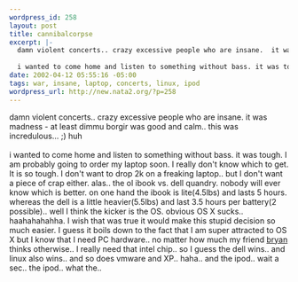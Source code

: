 ```yaml
--- 
wordpress_id: 258
layout: post
title: cannibalcorpse
excerpt: |-
  damn violent concerts.. crazy excessive people who are insane.  it was madness - at least dimmu borgir was good and calm.. this was incredulous... ;) huh
  
  i wanted to come home and listen to something without bass. it was tough. I am probably going to order my laptop soon. I really don't know which to get. It is so tough. I don't want to drop 2k on a freaking laptop.. but I don't w...
date: 2002-04-12 05:55:16 -05:00
tags: war, insane, laptop, concerts, linux, ipod
wordpress_url: http://new.nata2.org/?p=258
---
```

damn violent concerts.. crazy excessive people who are insane.  it was madness - at least dimmu borgir was good and calm.. this was incredulous... ;) huh<br/>
<br/>
i wanted to come home and listen to something without bass. it was tough. I am probably going to order my laptop soon. I really don't know which to get. It is so tough. I don't want to drop 2k on a freaking laptop.. but I don't want a piece of crap either. alas.. the ol ibook vs. dell quandry. nobody will ever know which is better. on one hand the ibook is lite(4.5lbs) and lasts 5 hours. whereas the dell is a little heavier(5.5lbs) and last  3.5 hours per battery(2 possible).. well I think the kicker is the OS. obvious OS X sucks.. haahahahahha. I wish that was true it would make this stupid decision so much easier. I guess it boils down to the fact that I am super attracted to OS X but I know that I need PC hardware.. no matter how much my friend <a href="http://www.127th.com">bryan</a> thinks otherwise.. I really need that intel chip.. so I guess the dell wins.. and linux also wins.. and so does vmware and XP.. haha.. and the ipod.. wait a sec.. the ipod.. what the..

